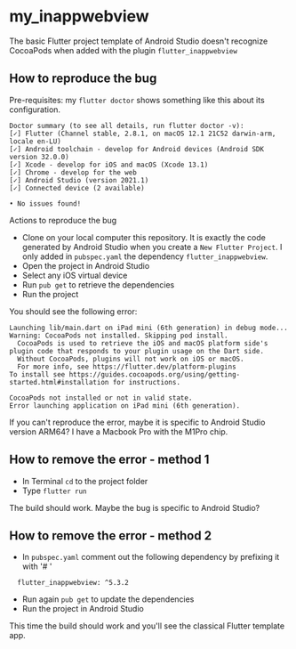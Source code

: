 # my_inappwebview

The basic Flutter project template of Android Studio doesn't recognize CocoaPods when added with the plugin `flutter_inappwebview`

## How to reproduce the bug
Pre-requisites: my `flutter doctor` shows something like this about its configuration.
```
Doctor summary (to see all details, run flutter doctor -v):
[✓] Flutter (Channel stable, 2.8.1, on macOS 12.1 21C52 darwin-arm, locale en-LU)
[✓] Android toolchain - develop for Android devices (Android SDK version 32.0.0)
[✓] Xcode - develop for iOS and macOS (Xcode 13.1)
[✓] Chrome - develop for the web
[✓] Android Studio (version 2021.1)
[✓] Connected device (2 available)

• No issues found!
```

Actions to reproduce the bug
- Clone on your local computer this repository. It is exactly the code generated by Android Studio when you create a `New Flutter Project`. I only added in `pubspec.yaml` the dependency `flutter_inappwebview`. 
- Open the project in Android Studio
- Select any iOS virtual device
- Run `pub get` to retrieve the dependencies
- Run the project

You should see the following error:
```
Launching lib/main.dart on iPad mini (6th generation) in debug mode...
Warning: CocoaPods not installed. Skipping pod install.
  CocoaPods is used to retrieve the iOS and macOS platform side's plugin code that responds to your plugin usage on the Dart side.
  Without CocoaPods, plugins will not work on iOS or macOS.
  For more info, see https://flutter.dev/platform-plugins
To install see https://guides.cocoapods.org/using/getting-started.html#installation for instructions.

CocoaPods not installed or not in valid state.
Error launching application on iPad mini (6th generation).
```

If you can't reproduce the error, maybe it is specific to Android Studio version ARM64? I have a Macbook Pro with the M1Pro chip.

## How to remove the error - method 1
- In Terminal `cd` to the project folder
- Type `flutter run` 

The build should work. Maybe the bug is specific to Android Studio?

## How to remove the error - method 2
- In `pubspec.yaml` comment out the following dependency by prefixing it with '# '
```
  flutter_inappwebview: ^5.3.2
```
- Run again `pub get` to update the dependencies
- Run the project in Android Studio

This time the build should work and you'll see the classical Flutter template app.